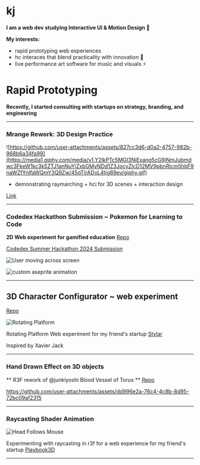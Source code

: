 # kj

**I am a web dev studying Interactive UI & Motion Design 🌱**

**My interests:**
- rapid prototyping web experiences
- hc interaces that blend practicality with innovation 🎨
- live performance art software for music and visuals ⚡

# Rapid Prototyping

**Recently, I started consulting with startups on strategy, branding, and engineering**

---
### Mrange Rework: 3D Design Practice

![https://github.com/user-attachments/assets/827cc3d6-d0a2-4757-982b-968b6a34fa99](https://media1.giphy.com/media/v1.Y2lkPTc5MGI3NjExang5cG9jNmJubmdwc3FkeW1kc3k5ZTJ1anNuYjZxbGMyNDd1Z3JocyZlcD12MV9pbnRlcm5hbF9naWZfYnlfaWQmY3Q9Zw/45qTIrADvL4tjg89ev/giphy.gif)

- demonstrating raymarching + hci for 3D scenes + interaction design

[Link](https://kjwrld.github.io/mrange-shader-rework/)

---

### Codedex Hackathon Submission ~ Pokemon for Learning to Code

**2D Web experiment for gamified education**
[Repo](https://github.com/kjwrld/rpg-folio)

[Codedex Summer Hackathon 2024 Submission](https://www.codedex.io/hackathon)

![User moving across screen](https://i.giphy.com/media/v1.Y2lkPTc5MGI3NjExZGM3aXFxdHJrZzBhbjZnYWYwMzUxNzZ4aDFsODNqbmtmaGpyN2gyYiZlcD12MV9pbnRlcm5hbF9naWZfYnlfaWQmY3Q9Zw/PDmpRIu5fVC22YaPNu/giphy-downsized.gif)

![custom aseprite animation](https://media.giphy.com/media/p6WFcuoGbFLxTr3IE4/giphy.gif)

---

## 3D Character Configurator ~ web experiment

[Repo](https://github.com/kjwrld/fitswitch)

![Rotating Platform](https://i.giphy.com/media/v1.Y2lkPTc5MGI3NjExNW1ocjNpbmhhaXI3dXU3YnUzdGgwOW5kbW9uZnBlM2U4eGZneGQ4MyZlcD12MV9pbnRlcm5hbF9naWZfYnlfaWQmY3Q9Zw/F5ZhmsD5TksSd7KN5z/giphy.gif)

Rotating Platform Web experiment for my friend's startup [Stylar](https://www.stylar.com/browser-extension)

Inspired by Xavier Jack

---

### Hand Drawn Effect on 3D objects

** R3F rework of @junkiyoshi Blood Vessel of Torus **
[Repo](https://github.com/kjwrld/blood-vessel)


https://github.com/user-attachments/assets/dd996e2a-76c4-4c8b-8d95-72bc09af2315

---
### Raycasting Shader Animation

![Head Follows Mouse](https://i.giphy.com/media/v1.Y2lkPTc5MGI3NjExcWNqdHVqbjdpOTBza2NtczdwYWl5ZmE1MWN2ZWh0ZTliNmE5Yjd3aiZlcD12MV9pbnRlcm5hbF9naWZfYnlfaWQmY3Q9Zw/DiJZ9RrZeVtFVhdUnw/giphy.gif)

Experimenting with raycasting in r3f for a web experience for my friend's startup [Playbook3D](https://playbook3d.com/)

---
